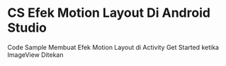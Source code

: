 # CS Efek Motion Layout Di Android Studio
Code Sample Membuat Efek Motion Layout di Activity Get Started ketika ImageView Ditekan
